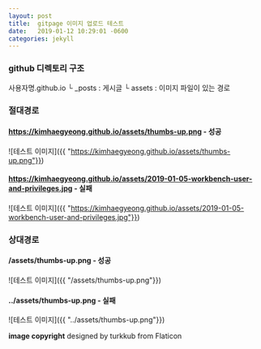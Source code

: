 ```yaml
---
layout: post
title:  gitpage 이미지 업로드 테스트
date:   2019-01-12 10:29:01 -0600
categories: jekyll
---
```


### github 디렉토리 구조

사용자명.github.io
  └ _posts : 게시글
  └ assets : 이미지 파일이 있는 경로



### 절대경로

#### https://kimhaegyeong.github.io/assets/thumbs-up.png - 성공
![테스트 이미지]({{ "https://kimhaegyeong.github.io/assets/thumbs-up.png"}})

#### https://kimhaegyeong.github.io/assets/2019-01-05-workbench-user-and-privileges.jpg - 실패
![테스트 이미지]({{ "https://kimhaegyeong.github.io/assets/2019-01-05-workbench-user-and-privileges.jpg"}})



### 상대경로

#### /assets/thumbs-up.png - 성공
![테스트 이미지]({{ "/assets/thumbs-up.png"}})

#### ../assets/thumbs-up.png - 실패
![테스트 이미지]({{ "../assets/thumbs-up.png"}})






**image copyright**
designed by turkkub from Flaticon